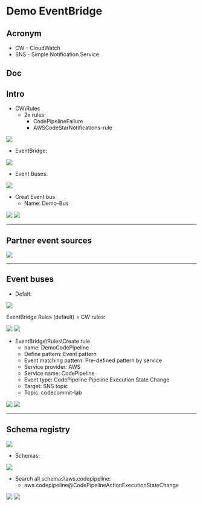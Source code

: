 # Demo EventBridge

## Acronym
* CW - CloudWatch
* SNS - Simple Notification Service

## Doc

## Intro
* CW\Rules
    * 2x rules:
      * CodePipelineFailure
      * AWSCodeStarNotifications-rule

[<Img src="https://i.imgur.com/4wDynIW.png">](https://i.imgur.com/4wDynIW.png)

* EventBridge:

[<img src="https://i.imgur.com/A9q9VqC.png">](https://i.imgur.com/A9q9VqC.png)

* Event Buses:

[<img src="https://i.imgur.com/ztJBYHY.png">](https://i.imgur.com/ztJBYHY.png)

* Creat Event bus
    * Name: Demo-Bus
    
[<img src="https://i.imgur.com/5ry5fph.png">](https://i.imgur.com/5ry5fph.png)
[<img src="https://i.imgur.com/tjxg4VB.png">](https://i.imgur.com/tjxg4VB.png)

---

## Partner event sources
[<img src="https://i.imgur.com/QKt8Eyv.png">](https://i.imgur.com/QKt8Eyv.png)

---

## Event buses
* Defalt: 

[<img src="https://i.imgur.com/JlgWYQo.png">](https://i.imgur.com/JlgWYQo.png)

EventBridge Rules (default) = CW rules:


[<img src="https://i.imgur.com/tgHbFxb.png">](https://i.imgur.com/tgHbFxb.png)
[<img src="https://i.imgur.com/KSy7Fp1.png">](https://i.imgur.com/KSy7Fp1.png)

* EventBridge\Rules\Create rule
    * name: DemoCodePipeline
    * Define pattern: Event pattern
    * Event matching pattern: Pre-defined pattern by service
    * Service provider: AWS
    * Service name: CodePipeline
    * Event type: CodePipeline Pipeline Execution State Change
    * Target: SNS topic
    * Topic: codecommit-lab
    
[<img src="https://i.imgur.com/vUV9KRF.png">](https://i.imgur.com/vUV9KRF.png)
[<img src="https://i.imgur.com/3BeKj5u.png">](https://i.imgur.com/3BeKj5u.png)

---

## Schema registry
[<img src="https://i.imgur.com/ta9dJme.png">](https://i.imgur.com/ta9dJme.png)

* Schemas:

[<img src="https://i.imgur.com/WinD0tm.png">](https://i.imgur.com/WinD0tm.png)

* Search all schemas\aws.codepipeline:
    * aws.codepipeline@CodePipelineActionExecutionStateChange

[<img src="https://i.imgur.com/GG0RS46.png">](https://i.imgur.com/GG0RS46.png)
[<img src="https://i.imgur.com/XmzAp2K.png">](https://i.imgur.com/XmzAp2K.png)
